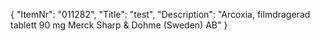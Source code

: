 {
  "ItemNr": "011282",
  "Title": "test",
  "Description": "Arcoxia, filmdragerad tablett 90 mg Merck Sharp & Dohme (Sweden) AB"
}